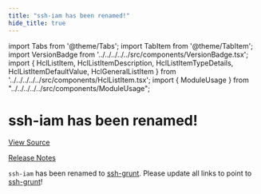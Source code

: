 ```yaml
---
title: "ssh-iam has been renamed!"
hide_title: true
---
```


import Tabs from '@theme/Tabs';
import TabItem from '@theme/TabItem';
import VersionBadge from '../../../../../src/components/VersionBadge.tsx';
import { HclListItem, HclListItemDescription, HclListItemTypeDetails, HclListItemDefaultValue, HclGeneralListItem } from '../../../../../src/components/HclListItem.tsx';
import { ModuleUsage } from "../../../../../src/components/ModuleUsage";

<VersionBadge repoTitle="Security Modules" version="0.75.10" lastModifiedVersion="0.13.0"/>

# ssh-iam has been renamed!

<a href="https://github.com/gruntwork-io/terraform-aws-security/tree/v0.75.10/modules/ssh-iam" className="link-button" title="View the source code for this module in GitHub.">View Source</a>

<a href="https://github.com/gruntwork-io/terraform-aws-security/releases/tag/v0.13.0" className="link-button" title="Release notes for only versions which impacted this module.">Release Notes</a>

`ssh-iam` has been renamed to [ssh-grunt](https://github.com/gruntwork-io/terraform-aws-security/tree/v0.75.10/modules/ssh-grunt). Please update all links to point to
[ssh-grunt](https://github.com/gruntwork-io/terraform-aws-security/tree/v0.75.10/modules/ssh-grunt)!

<!-- ##DOCS-SOURCER-START
{
  "originalSources": [
    "https://github.com/gruntwork-io/terraform-aws-security/tree/v0.75.10/modules/ssh-iam/readme.md",
    "https://github.com/gruntwork-io/terraform-aws-security/tree/v0.75.10/modules/ssh-iam/variables.tf",
    "https://github.com/gruntwork-io/terraform-aws-security/tree/v0.75.10/modules/ssh-iam/outputs.tf"
  ],
  "sourcePlugin": "module-catalog-api",
  "hash": "47b3917d201f143fc9bd9b3cad68691c"
}
##DOCS-SOURCER-END -->
